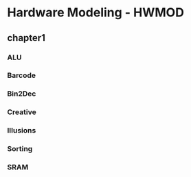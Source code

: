 # Hardware Modeling - HWMOD
## chapter1
### ALU
### Barcode
### Bin2Dec
### Creative
### Illusions
### Sorting
### SRAM

